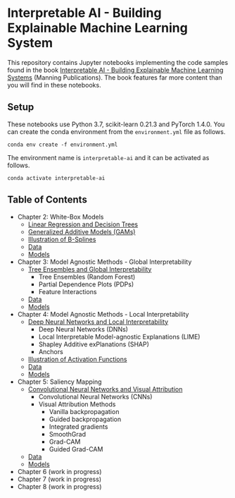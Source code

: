 # Interpretable AI - Building Explainable Machine Learning System

This repository contains Jupyter notebooks implementing the code samples found in the book [Interpretable AI - Building Explainable Machine Learning Systems](https://www.manning.com/books/interpretable-ai) (Manning Publications). The book features far more content than you will find in these notebooks.

## Setup

These notebooks use Python 3.7, scikit-learn 0.21.3 and PyTorch 1.4.0. You can create the conda environment from the `environment.yml` file as follows.

```
conda env create -f environment.yml
```

The environment name is `interpretable-ai` and it can be activated as follows.

```
conda activate interpretable-ai
```

## Table of Contents

- Chapter 2: White-Box Models
  - [Linear Regression and Decision Trees](https://nbviewer.jupyter.org/github/thampiman/interpretable-ai-book/blob/master/Chapter_02/chapter_02_lr_dt.ipynb)
  - [Generalized Additive Models (GAMs)](https://nbviewer.jupyter.org/github/thampiman/interpretable-ai-book/blob/master/Chapter_02/chapter_02_gam.ipynb)
  - [Illustration of B-Splines](https://nbviewer.jupyter.org/github/thampiman/interpretable-ai-book/blob/master/Chapter_02/chapter_02_b_splines.ipynb)
  - [Data](https://github.com/thampiman/interpretable-ai-book/tree/master/Chapter_02/data)
  - [Models](https://github.com/thampiman/interpretable-ai-book/tree/master/Chapter_02/models)
- Chapter 3: Model Agnostic Methods - Global Interpretability
  - [Tree Ensembles and Global Interpretability](https://nbviewer.jupyter.org/github/thampiman/interpretable-ai-book/blob/master/Chapter_03/chapter_03.ipynb)
    - Tree Ensembles (Random Forest)
    - Partial Dependence Plots (PDPs)
    - Feature Interactions
  - [Data](https://github.com/thampiman/interpretable-ai-book/tree/master/Chapter_03/data)
  - [Models](https://github.com/thampiman/interpretable-ai-book/tree/master/Chapter_03/models)
- Chapter 4: Model Agnostic Methods - Local Interpretability
  - [Deep Neural Networks and Local Interpretability](https://nbviewer.jupyter.org/github/thampiman/interpretable-ai-book/blob/master/Chapter_04/chapter_04.ipynb)
     - Deep Neural Networks (DNNs)
     - Local Interpretable Model-agnostic Explanations (LIME)
     - Shapley Additive exPlanations (SHAP)
     - Anchors
  - [Illustration of Activation Functions](https://nbviewer.jupyter.org/github/thampiman/interpretable-ai-book/blob/master/Chapter_04/chapter_04_activation_functions.ipynb)
  - [Data](https://github.com/thampiman/interpretable-ai-book/tree/master/Chapter_04/data)
  - [Models](https://github.com/thampiman/interpretable-ai-book/tree/master/Chapter_04/models)
- Chapter 5: Saliency Mapping
  - [Convolutional Neural Networks and Visual Attribution](https://nbviewer.jupyter.org/github/thampiman/interpretable-ai-book/blob/master/Chapter_05/chapter_05.ipynb)
     - Convolutional Neural Networks (CNNs)
     - Visual Attribution Methods
       - Vanilla backpropagation
       - Guided backpropagation
       - Integrated gradients
       - SmoothGrad
       - Grad-CAM
       - Guided Grad-CAM
  - [Data](https://github.com/thampiman/interpretable-ai-book/tree/master/Chapter_05/data)
  - [Models](https://github.com/thampiman/interpretable-ai-book/tree/master/Chapter_05/models)
- Chapter 6 (work in progress)
- Chapter 7 (work in progress)
- Chapter 8 (work in progress)